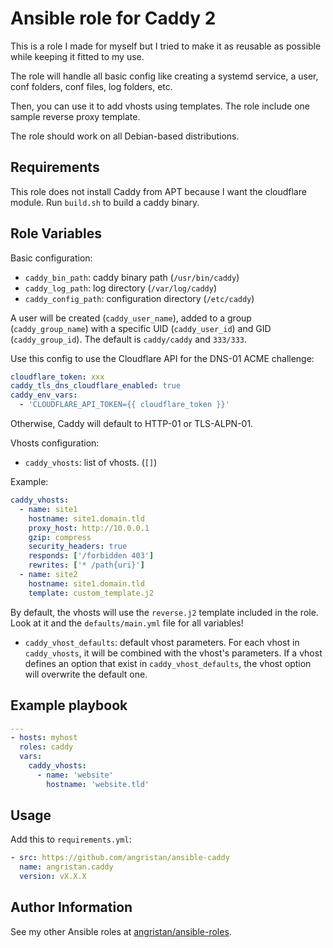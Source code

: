 # Ansible role for Caddy 2

This is a role I made for myself but I tried to make it as reusable as possible while keeping it fitted to my use.

The role will handle all basic config like creating a systemd service, a user, conf folders, conf files, log folders, etc.

Then, you can use it to add vhosts using templates. The role include one sample reverse proxy template.

The role should work on all Debian-based distributions.

## Requirements

This role does not install Caddy from APT because I want the cloudflare module. Run `build.sh` to build a caddy binary.

## Role Variables

Basic configuration:

- `caddy_bin_path`: caddy binary path (`/usr/bin/caddy`)
- `caddy_log_path`: log directory (`/var/log/caddy`)
- `caddy_config_path`: configuration directory (`/etc/caddy`)

A user will be created (`caddy_user_name`), added to a group (`caddy_group_name`) with a specific UID (`caddy_user_id`) and GID (`caddy_group_id`). The default is `caddy/caddy` and `333/333`.

Use this config to use the Cloudflare API for the DNS-01 ACME challenge:

```yaml
cloudflare_token: xxx
caddy_tls_dns_cloudflare_enabled: true
caddy_env_vars:
  - 'CLOUDFLARE_API_TOKEN={{ cloudflare_token }}'
```

Otherwise, Caddy will default to HTTP-01 or TLS-ALPN-01.

Vhosts configuration:

- `caddy_vhosts`: list of vhosts. (`[]`)

Example:

```yml
caddy_vhosts:
  - name: site1
    hostname: site1.domain.tld
    proxy_host: http://10.0.0.1
    gzip: compress
    security_headers: true
    responds: ['/forbidden 403']
    rewrites: ['* /path{uri}']
  - name: site2
    hostname: site1.domain.tld
    template: custom_template.j2
```

By default, the vhosts will use the `reverse.j2` template included in the role. Look at it and the `defaults/main.yml` file for all variables!

- `caddy_vhost_defaults`: default vhost parameters. For each vhost in `caddy_vhosts`, it will be combined with the vhost's parameters. If a vhost defines an option that exist in `caddy_vhost_defaults`, the vhost option will overwrite the default one.

## Example playbook

```yaml
---
- hosts: myhost
  roles: caddy
  vars:
    caddy_vhosts:
      - name: 'website'
        hostname: 'website.tld'
```

## Usage

Add this to `requirements.yml`:

```yml
- src: https://github.com/angristan/ansible-caddy
  name: angristan.caddy
  version: vX.X.X
```

## Author Information

See my other Ansible roles at [angristan/ansible-roles](https://github.com/angristan/ansible-roles).
